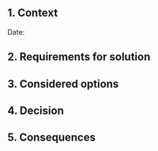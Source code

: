 ## 1. Context

Date:

## 2. Requirements for solution

## 3. Considered options

## 4. Decision

## 5. Consequences
